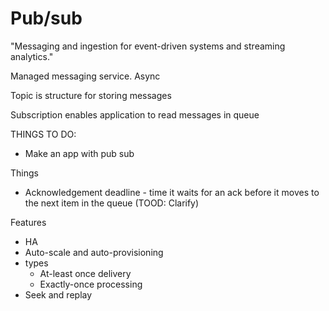 # Pub/sub

"Messaging and ingestion for event-driven systems and streaming analytics."

Managed messaging service. Async

Topic is structure for storing messages

Subscription enables application to read messages in queue

THINGS TO DO:
* Make an app with pub sub



Things

* Acknowledgement deadline - time it waits for an ack before it moves to the next item in the queue (TOOD: Clarify)


Features

- HA
- Auto-scale and auto-provisioning
- types
  - At-least once delivery
  - Exactly-once processing
- Seek and replay
